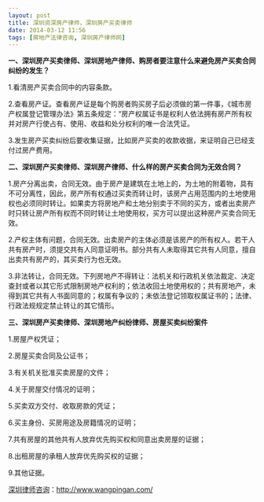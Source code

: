 ```yaml
---
layout: post
title: 深圳资深房产律师，深圳房产买卖律师
date: 2014-03-12 11:56
tags: [房地产法律咨询, 深圳房产律师网]
---
```

<strong>一、深圳房产买卖律师、深圳房地产律师、购房者要注意什么来避免房产买卖合同纠纷的发生？</strong>

1.看清房产买卖合同中的内容条款。

2.查看房产证。查看房产证是每个购房者购买房子后必须做的第一件事，《城市房产权属登记管理办法》第五条规定：“房产权属证书是权利人依法拥有房产所有权并对房产行使占有、使用、收益和处分权利的唯一合法凭证。

3.发生房产买卖纠纷后要收集证据，比如房产买卖的收款收据，来证明自己已经支付过房产费用。

<strong>二、深圳房产买卖律师、深圳房产律师、什么样的房产买卖合同为无效合同？</strong>

1.房产分离出卖，合同无效。由于房产是建筑在土地上的，为土地的附着物，具有不可分离性，因此，房产所有权通过买卖而转让时，该房产占用范围内的土地使用权也必须同时转让。如果卖方将房地产和土地分别卖于不同的买方，或者出卖房产时只转让房产所有权而不同时转让土地使用权，买方可以提出这种房产买卖合同无效。

2.产权主体有问题，合同无效。出卖房产的主体必须是该房产的所有权人。若干人共有房产时，须提交共有人同意证明书。部分共有人未取得其它共有人同意，擅自出卖共有房产的，其买卖行为也无效。

3.非法转让，合同无效。下列房地产不得转让：法机关和行政机关依法裁定、决定查封或者以其它形式限制房地产权利的；依法收回土地使用权的；共有房地产，未得到其它共有人书面同意的；权属有争议的；未依法登记领取权属证书的；法律、行政法规规定禁止转让的其它情形。

<strong>三、深圳房产买卖律师、深圳房地产纠纷律师、房屋买卖纠纷案件</strong>

1.房屋产权凭证；

2.房屋买卖合同及公证书；

3.有关机关批准买卖房屋的文件；

4.关于房屋交付情况的证明；

5.买卖双方交付、收取房款的凭证；

6.买主身份、买房用途及房籍情况的证明；

7.共有房屋的其他共有人放弃优先购买权和同意出卖房屋的证据；

8.出租房屋的承租人放弃优先购买权的证据；

9.其他证据。

<a href="http://www.wangpingan.com/">深圳律师咨询</a>：<a href="http://www.wangpingan.com/">http://www.wangpingan.com/</a>

